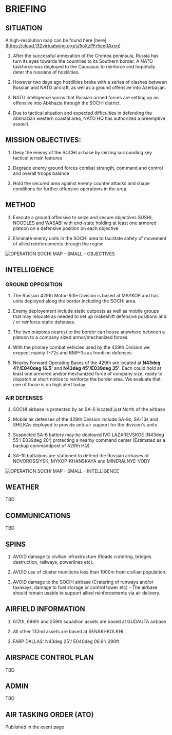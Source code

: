 # BRIEFING

## SITUATION

A high-resolution map can be found here [here] (https://cloud.132virtualwing.org/s/5oXzPFr5enRAxyg)

1) After the successful annexation of the Cremea peninsula, Russia has turn its eyes towards the countries to its Southern border. 
A NATO taskforce was deployed to the Caucasus to reinforce and hopefully deter the russians of hostilities.

2) However two days ago hostilities broke with a series of clashes between Russian and NATO aircraft, as wel as a ground offensive into Azerbaijan.

3) NATO intelligence warns that Russian armed forces are setting up an offensive into Abkhazia through the SOCHI district.

4) Due to tactical situation and expected difficulties in defending the Abkhazian western coastal area, NATO HQ has authorized a preemptive assault.

## MISSION OBJECTIVES:
1) Deny the enemy of the SOCHI airbase by seizing surrounding key tactical terrain features

2) Degrade enemy ground forces combat strength, command and control and overall troops balance

3) Hold the secured area against enemy counter attacks and shape conditions for further offensive operations in the area.

## METHOD
1) Execute a ground offensive to seize and secure objectives SUSHI, NOODLES and WASABI with end-state holding at least one armored platoon on a defensive position on each objective

2) Eliminate enemy units in the SOCHI area to facilitate safety of movement of allied reinforcements through the region

![OPERATION SOCHI MAP - SMALL - OBJECTIVES](https://user-images.githubusercontent.com/42184209/119199899-92750200-ba94-11eb-913a-0049452451fe.png)

## INTELLIGENCE
### GROUND OPPOSITION
1) The Russian 429th Motor-Rifle Division is based at MAYKOP and has units deployed along the border including the SOCHI area.

2) Enemy deployement include static outposts as well as mobile groups that may relocate as needed to set up makeshift defensive positions and / or reinforce static defenses.

3) The two outposts nearest to the border can house anywhere between a platoon to a company sized armor/mechanized forces.

4) With the primary combat vehicles used by the 429th Division we exepect mainly T-72s and BMP-3s as frontline defenses.

5) Nearby Forward Operating Bases of the 429th are located at **N43deg 41'/E040deg 16.5'** and **N43deg 45'/E039deg 35'**. Each could hold at least one armored and/or mechanized force of company size, ready to dispatch at short notice to reinforce the border area. We evaluate that one of those is on high alert today.

### AIR DEFENSES
1) SOCHI airbase is protected by an SA-6 located just North of the airbase

2) Mobile air defenses of the 429th Division include SA-8s, SA-13s and SHILKAs deployed to provide anti-air support for the division's units

3) Suspected SA-6 battery may be deployed IVO LAZAREVSKOE (N43deg 55'/ E039deg 20') protecting a nearby command center (Estimated as a backup commandpost of 429th HQ) 

4) SA-10 battalions are stationed to defend the Russian airbases of NOVOROSSIYSK, MYKOP-KHANSKAYA and MINERALNYE-VODY

![OPERATION SOCHI MAP - SMALL - INTELLIGENCE](https://user-images.githubusercontent.com/42184209/119199921-9acd3d00-ba94-11eb-83b3-f62ec8361d78.png)



## WEATHER
TBD

## COMMUNICATIONS
TBD

## SPINS
1) AVOID damage to civilian infrastructure (Roads cratering, bridges destruction, railways, powerlines etc).

2) AVOID use of cluster munitions less than 1000m from civilian population.

3) AVOID damage to the SOCHI airbase (Cratering of runways and/or taxiways, damage to fuel storage or control tower etc) - The airbase should remain usable to support allied reinforcements via air delivery. 

## AIRFIELD INFORMATION
1) 617th, 696th and 259th squadron assets are based at GUDAUTA airbase

2) All other 132nd assets are based at SENAKI-KOLKHI

3) FARP DALLAS: N43deg 25'/ E040deg 06.9'/ 290ft

## AIRSPACE CONTROL PLAN
TBD

## ADMIN
TBD

## AIR TASKING ORDER (ATO)
Published in the event page

